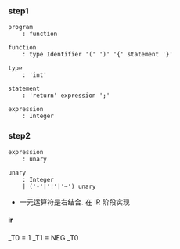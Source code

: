 ### step1
```
program
    : function

function
    : type Identifier '(' ')' '{' statement '}'

type
    : 'int'

statement
    : 'return' expression ';'

expression
    : Integer
```

### step2
```
expression
    : unary

unary
    : Integer
    | ('-'|'!'|'~') unary
```
- 一元运算符是右结合. 在 IR 阶段实现
#### ir

_T0 = 1
_T1 = NEG _T0